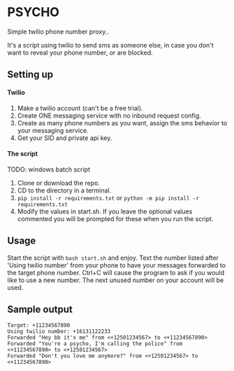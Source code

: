 # PSYCHO

Simple twilio phone number proxy..  

It's a script using twilio to send sms as someone else, in case you don't want to reveal your phone number, or are blocked.

## Setting up

#### Twilio

1. Make a twilio account (can't be a free trial).
2. Create ONE messaging service with no inbound request config.
3. Create as many phone numbers as you want, assign the sms behavior to your messaging service.
4. Get your SID and private api key.

#### The script

TODO: windows batch script

1. Clone or download the repo.
2. CD to the directory in a terminal.
3. `pip install -r requirements.txt` or `python -m pip install -r requirements.txt`
4. Modify the values in start.sh. If you leave the optional values commented you will be prompted for these when you run the script.

## Usage

Start the script with `bash start.sh` and enjoy. Text the number listed after 'Using twilio number' from your phone to have your messages forwarded to the target phone number. Ctrl+C will cause the program to ask if you would like to use a new number. The next unused number on your account will be used.

## Sample output

```
Target: +11234567890
Using twilio number: +16131122233
Forwarded "Hey bb it's me" from <+12501234567> to <+11234567890>
Forwarded "You're a psycho, I'm calling the police" from <+11234567890> to <+12501234567>
Forwarded "Don't you love me anymore?" from <+12501234567> to <+11234567890>
```
